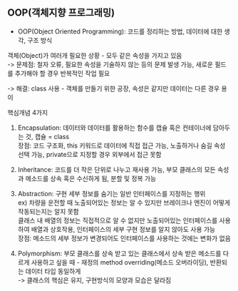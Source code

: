 ## OOP(객체지향 프로그래밍)

* OOP(Object Oriented Programming): 코드를 정리하는 방법, 데이터에 대한 생각, 구조 방식

객체(Object)가 여러개 필요한 상황 - 모두 같은 속성을 가지고 있음  
-> 문제점: 철자 오류, 필요한 속성을 기술하지 않는 등의 문제 발생 가능, 새로운 필드를 추가해야 할 경우 반복적인 작업 필요

-> 해결: class 사용 - 객체를 만들기 위한 공장, 속성은 같지만 데이터는 다른 경우 용이

핵심개념 4가지

1. Encapsulation: 데이터와 데이터를 활용하는 함수를 캡슐 혹은 컨테이너에  담아두는 것, 캡슐 = class  
  장점: 코드 구조화, this 키워드로 데이터에 직접 접근 가능, 노출하거나 숨길 속성 선택 가능, private으로 지정할 경우 외부에서 접근 못함
  
2. Inheritance: 코드를 더 작은 단위로 나누고 재사용 가능, 부모 클래스의 모든 속성과 메소드를 상속 혹은 수신하게 됨, 분할 및 정복 가능

3. Abstraction: 구현 세부 정보를 숨기는 일반 인터페이스를 지정하는 행위   
  ex) 차량을 운전할 때 노출되어있는 정보는 알 수 있지만 브레이크나 엔진이 어떻게 작동되는지는 알지 못함  
  클래스 내 배열의 정보는 직접적으로 알 수 없지만 노출되어있는 인터페이스를 사용하여 배열과 상호작용, 인터페이스의 세부 구현 정보를 알지 않아도 사용 가능  
  장점: 메소드의 세부 정보가 변경되어도 인터페이스를 사용하는 것에는 변화가 없음  

4. Polymorphism: 부모 클래스를 상속 받고 있는 클래스에서 상속 받은 메소드를 다르게 사용하고 싶을 때 - 재정의 method overriding(메소드 오버라이딩), 반환되는 데이터 타입 동일하게   
  -> 클래스의 핵심은 유지, 구현방식의 모양과 모습은 달라짐
  

